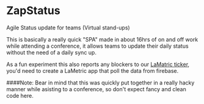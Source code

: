 # ZapStatus
Agile Status update for teams (Virtual stand-ups)

This is basically a really quick "SPA" made in about 16hrs of on and off work while attending a conference, it allows teams to update their daily status without the need of a daily sync up.

As a fun experiment this also reports any blockers to our [LaMatric ticker](https://lametric.com), you'd need to create a LaMetric app that poll the data from firebase.

####Note:
Bear in mind that this was quickly put together in a really hacky manner while asisting to a conference, so don't expect fancy and clean code here.
